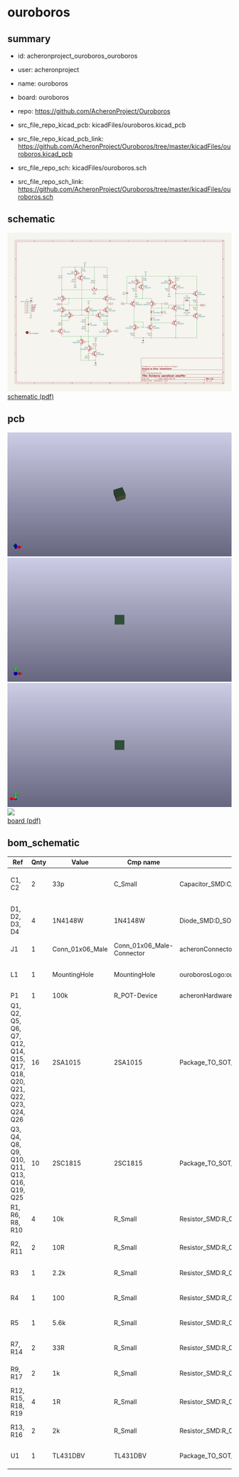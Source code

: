 # ouroboros
 
## summary 
* id: acheronproject_ouroboros_ouroboros
* user: acheronproject
* name: ouroboros
* board: ouroboros
* repo: https://github.com/AcheronProject/Ouroboros
* src_file_repo_kicad_pcb: kicadFiles/ouroboros.kicad_pcb
* src_file_repo_kicad_pcb_link: https://github.com/AcheronProject/Ouroboros/tree/master/kicadFiles/ouroboros.kicad_pcb


* src_file_repo_sch: kicadFiles/ouroboros.sch
* src_file_repo_sch_link: https://github.com/AcheronProject/Ouroboros/tree/master/kicadFiles/ouroboros.sch

## schematic  
![](working_schematic_600.png)  
[schematic (pdf)](working_schematic.pdf)  

## pcb  
![](working_3d_600.png) 
![](working_3d_front_600.png)  
![](working_3d_back_600.png)  
![](working_600.png)  
[board (pdf)](working.pdf)  


## bom_schematic
| Ref | Qnty | Value | Cmp name | Footprint | Description | Vendor | DNP | 
| --- | --- | --- | --- | --- | --- | --- | --- | 
| C1, C2 | 2 | 33p | C_Small | Capacitor_SMD:C_0805_2012Metric_Pad1.15x1.40mm_HandSolder | Unpolarized capacitor, small symbol |  |  | 
| D1, D2, D3, D4 | 4 | 1N4148W | 1N4148W | Diode_SMD:D_SOD-123 | 75V 0.15A Fast Switching Diode, SOD-123 |  |  | 
| J1 | 1 | Conn_01x06_Male | Conn_01x06_Male-Connector | acheronConnectors:male6pinHeader |  |  |  | 
| L1 | 1 | MountingHole | MountingHole | ouroborosLogo:ouroboros | Mounting Hole without connection |  |  | 
| P1 | 1 | 100k | R_POT-Device | acheronHardware:3313J |  |  |  | 
| Q1, Q2, Q5, Q6, Q7, Q12, Q14, Q15, Q17, Q18, Q20, Q21, Q22, Q23, Q24, Q26 | 16 | 2SA1015 | 2SA1015 | Package_TO_SOT_SMD:SOT-23 | -0.15A Ic, -50V Vce, Low Noise Audio PNP Transistor, TO-92 |  |  | 
| Q3, Q4, Q8, Q9, Q10, Q11, Q13, Q16, Q19, Q25 | 10 | 2SC1815 | 2SC1815 | Package_TO_SOT_SMD:SOT-23 | 0.15A Ic, 50V Vce, Low Noise Audio NPN Transistor, TO-92 |  |  | 
| R1, R6, R8, R10 | 4 | 10k | R_Small | Resistor_SMD:R_0805_2012Metric_Pad1.15x1.40mm_HandSolder | Resistor, small symbol |  |  | 
| R2, R11 | 2 | 10R | R_Small | Resistor_SMD:R_0805_2012Metric_Pad1.15x1.40mm_HandSolder | Resistor, small symbol |  |  | 
| R3 | 1 | 2.2k | R_Small | Resistor_SMD:R_0805_2012Metric_Pad1.15x1.40mm_HandSolder | Resistor, small symbol |  |  | 
| R4 | 1 | 100 | R_Small | Resistor_SMD:R_0805_2012Metric_Pad1.15x1.40mm_HandSolder | Resistor, small symbol |  |  | 
| R5 | 1 | 5.6k | R_Small | Resistor_SMD:R_0805_2012Metric_Pad1.15x1.40mm_HandSolder | Resistor, small symbol |  |  | 
| R7, R14 | 2 | 33R | R_Small | Resistor_SMD:R_0805_2012Metric_Pad1.15x1.40mm_HandSolder | Resistor, small symbol |  |  | 
| R9, R17 | 2 | 1k | R_Small | Resistor_SMD:R_0805_2012Metric_Pad1.15x1.40mm_HandSolder | Resistor, small symbol |  |  | 
| R12, R15, R18, R19 | 4 | 1R | R_Small | Resistor_SMD:R_0805_2012Metric_Pad1.15x1.40mm_HandSolder | Resistor, small symbol |  |  | 
| R13, R16 | 2 | 2k | R_Small | Resistor_SMD:R_0805_2012Metric_Pad1.15x1.40mm_HandSolder | Resistor, small symbol |  |  | 
| U1 | 1 | TL431DBV | TL431DBV | Package_TO_SOT_SMD:SOT-23-5 | Shunt Regulator, SOT-23-5 |  |  | 



